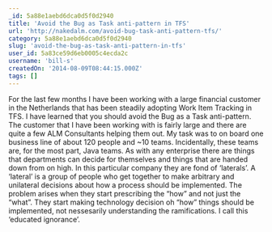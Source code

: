 ```yaml
---
_id: 5a88e1aebd6dca0d5f0d2940
title: 'Avoid the Bug as Task anti-pattern in TFS'
url: 'http://nakedalm.com/avoid-bug-task-anti-pattern-tfs/'
category: 5a88e1aebd6dca0d5f0d2940
slug: 'avoid-the-bug-as-task-anti-pattern-in-tfs'
user_id: 5a83ce59d6eb0005c4ecda2c
username: 'bill-s'
createdOn: '2014-08-09T08:44:15.000Z'
tags: []
---
```


For the last few months I have been working with a large financial customer in the Netherlands that has been steadily adopting Work Item Tracking in TFS. I have learned that you should avoid the Bug as a Task anti-pattern. The customer that I have been working with is fairly large and there are quite a few ALM Consultants helping them out. My task was to on board one business line of about 120 people and ~10 teams. Incidentally, these teams are, for the most part, Java teams. As with any enterprise there are things that departments can decide for themselves and things that are handed down from on high. In this particular company they are fond of ‘laterals’. A ‘lateral’ is a group of people who get together to make arbitrary and unilateral decisions about how a process should be implemented. The problem arises when they start prescribing the “how” and not just the “what”. They start making technology decision oh “how” things should be implemented, not nessesarily understanding the ramifications. I call this ‘educated ignorance’.
